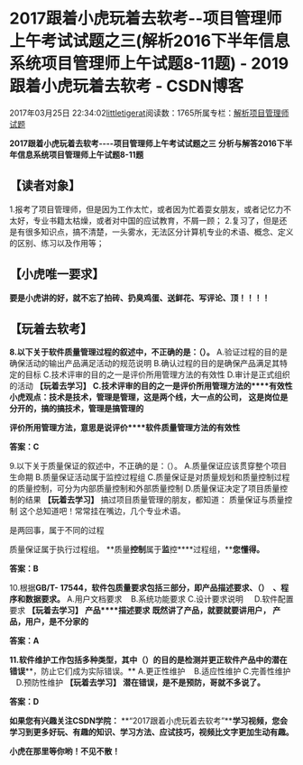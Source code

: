 
# 2017跟着小虎玩着去软考--项目管理师上午考试试题之三(解析2016下半年信息系统项目管理师上午试题8-11题) - 2019跟着小虎玩着去软考 - CSDN博客

2017年03月25日 22:34:02[littletigerat](https://me.csdn.net/littletigerat)阅读数：1765所属专栏：[解析项目管理师试题](https://blog.csdn.net/column/details/15005.html)



**2017跟着小虎玩着去软考----项目管理师上午考试试题之三**
**分析与解答2016下半年信息系统项目管理师上午试题8-11题**

## 【读者对象】
1.报考了项目管理师，但是因为工作太忙，或者因为忙着耍女朋友，或者记忆力不太好，专业书籍太枯燥，或者对中国的应试教育，不屑一顾；
2.复习了，但是还是有很多知识点，搞不清楚，一头雾水，无法区分计算机专业的术语、概念、定义的区别、练习以及作用等；

## 【小虎唯一要求】
**要是小虎讲的好，就不忘了拍砖、扔臭鸡蛋、送鲜花、写评论、顶！！！！**

## 【玩着去软考】

**8.以下关于软件质量管理过程的叙述中，不正确的是：（）。**
A.验证过程的目的是确保活动的输出产品满足活动的规范说明
B.确认过程的目的是确保产品满足其特定的目标
C.技术评审的目的之一是评价所用管理方法的有效性
D.审计是正式组织的活动
**【玩着去学习】**
**C.****技术评审****的目的之一是****评价所用管理方法****的****有效性**
**小虎观点：技术是技术，管理是管理，这是两个线，大一点的公司，**
**这是岗位是分开的，搞的搞技术，管理是搞管理的**

**评价所用管理方法，意思是说评价****软件质量管理方法的有效性**

**答案：C**

9.以下关于质量保证的叙述中，不正确的是：（）。
A.质量保证应该贯穿整个项目生命期
B.质量保证活动属于监控过程组
C.质量保证是对质量规划和质量控制过程的质量控制，可分为内部质量控制和外部质量控制
D.质量保证决定了项目质量控制的结果
**【玩着去学习】**
搞过项目质量管理的朋友，都知道：
质量保证与质量控制
这个总知道吧！常常挂在嘴边，几个专业术语。

是两回事，属于不同的过程

质量保证属于执行过程组。
**质量****控制****属于****监****控****过程组，****您懂得。**

**答案：B**

10.根据**GB/T- 17544，软件包质量要求包括三部分，即产品描述要求、（）  、程序和数据要求。**
A.用户文档要求    B.系统功能要求
C.设计要求说明     D.软件配置要求
**【玩着去学习】**
**产品****描述要求**
**既然讲了****产品****，就要就要讲****用户****，**
**产品，用户，是不分家的**

**答案：A**

**11.****软件维护工作包括多种类型，其中（）的目的是检测并更正软件产品中的****潜在错误****，防止它们成为实际错误。**
A.更正性维护    B.适应性维护
C.完善性维护    D.预防性维护
**【玩着去学习】**
**潜在错误，是不是预防，哥就不多说了。**

**答案：D**

**如果您有兴趣关注CSDN学院：**
**“2017跟着小虎玩着去软考”****学习视频，您会学习到更多好玩、有趣的知识、学习方法、应试技巧，视频比文字更加生动有趣。**

**小虎在那里等你哟！不见不散！**

